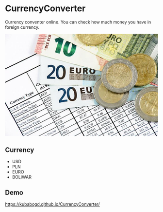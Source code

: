 # CurrencyConverter
Currency conventer online. You can check how much money you have in foreign currency.

![Currency Converter](images/currencyConverter.jpg)

## Currency
- USD
- PLN
- EURO
- BOLIWAR 

## Demo
https://kubabogd.github.io/CurrencyConverter/
